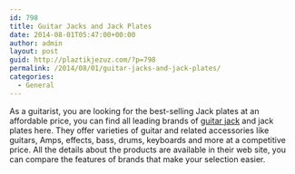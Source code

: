 ```yaml
---
id: 798
title: Guitar Jacks and Jack Plates
date: 2014-08-01T05:47:00+00:00
author: admin
layout: post
guid: http://plaztikjezuz.com/?p=798
permalink: /2014/08/01/guitar-jacks-and-jack-plates/
categories:
  - General
---
```

As a guitarist, you are looking for the best-selling Jack plates at an affordable price, you can find all leading brands of [guitar jack](http://www.musiciansfriend.com/jacks-jack-plates) and jack plates here. They offer varieties of guitar and related accessories like guitars, Amps, effects, bass, drums, keyboards and more at a competitive price. All the details about the products are available in their web site, you can compare the features of brands that make your selection easier.
